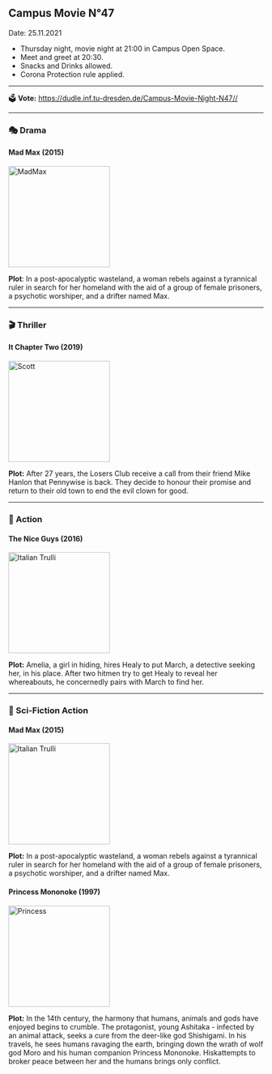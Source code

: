 ## Campus Movie N°47

Date: 25.11.2021

- Thursday night, movie night at 21:00 in Campus Open Space.
- Meet and greet at 20:30.
- Snacks and Drinks allowed.
- Corona Protection rule applied.

---


🗳️ **Vote:** https://dudle.inf.tu-dresden.de/Campus-Movie-Night-N47//

---

### 🎭 Drama 

#### Mad Max (2015)

<img src="https://m.media-amazon.com/images/M/MV5BN2EwM2I5OWMtMGQyMi00Zjg1LWJkNTctZTdjYTA4OGUwZjMyXkEyXkFqcGdeQXVyMTMxODk2OTU@._V1_.jpg" alt="MadMax" style="width:200px;">

**Plot**: In a post-apocalyptic wasteland, a woman rebels against a tyrannical ruler in search for her homeland with the aid of a group of female prisoners, a psychotic worshiper, and a drifter named Max.




----

### 🎬 Thriller

#### It Chapter Two (2019)

<img src="https://m.media-amazon.com/images/M/MV5BYTJlNjlkZTktNjEwOS00NzI5LTlkNDAtZmEwZDFmYmM2MjU2XkEyXkFqcGdeQXVyNjg2NjQwMDQ@._V1_.jpg" alt="Scott" style="width:200px;">


**Plot:** After 27 years, the Losers Club receive a call from their friend Mike Hanlon that Pennywise is back. They decide to honour their promise and return to their old town to end the evil clown for good.




--- 

### 🚨 Action

#### The Nice Guys (2016)

<img src="https://m.media-amazon.com/images/M/MV5BODNlNmU4MGItMzQwZi00NGQyLWEyZWItYjFkNmI0NWI4NjBhXkEyXkFqcGdeQXVyODE5NzE3OTE@._V1_.jpg" alt="Italian Trulli" style="width:200px;">

**Plot:** Amelia, a girl in hiding, hires Healy to put March, a detective seeking her, in his place. After two hitmen try to get Healy to reveal her whereabouts, he concernedly pairs with March to find her.

--- 
### :rocket: Sci-Fiction Action

#### Mad Max (2015)

<img src="https://m.media-amazon.com/images/M/MV5BNzA1Njg4NzYxOV5BMl5BanBnXkFtZTgwODk5NjU3MzI@._V1_FMjpg_UX1000_.jpg" alt="Italian Trulli" style="width:200px;">

**Plot:** In a post-apocalyptic wasteland, a woman rebels against a tyrannical ruler in search for her homeland with the aid of a group of female prisoners, a psychotic worshiper, and a drifter named Max.



#### Princess Mononoke (1997)

<img src="https://upload.wikimedia.org/wikipedia/en/thumb/8/8c/Princess_Mononoke_Japanese_poster.png/220px-Princess_Mononoke_Japanese_poster.png" alt="Princess" style="width:200px;">

**Plot:** In the 14th century, the harmony that humans, animals and gods have enjoyed begins to crumble. The protagonist, young Ashitaka - infected by an animal attack, seeks a cure from the deer-like god Shishigami. In his travels, he sees humans ravaging the earth, bringing down the wrath of wolf god Moro and his human companion Princess Mononoke. Hiskattempts to broker peace between her and the humans brings only conflict.

